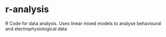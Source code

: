 r-analysis
==========

R Code for data analysis. Uses linear mixed models to analyse behavioural and electrophysiological data
